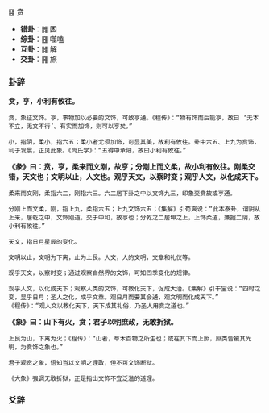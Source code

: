 ䷕ 贲

+ **错卦**：䷮ 困
+ **综卦**：䷔ 噬嗑 
+ **互卦**：䷧ 解
+ **交卦**：䷷ 旅

### 卦辞

**贲，亨，小利有攸往。**

```
贲，象征文饰。亨，事物加以必要的文饰，可致亨通。《程传》：“物有饰而后能亨，故曰 ‘无本不立，无文不行’。有实而加饰，则可以亨矣。”

小，指阴，柔小，指六五；柔小者尤须加饰，可显其美，故利有攸往。卦中六五、上九为贲饰，利于发展，正见此象。《尚氏学》：“五得中承阳，故曰小利有攸往。”
```

**《彖》曰：贲，亨，柔来而文刚，故亨；分刚上而文柔，故小利有攸往。刚柔交错，天文也；文明以止，人文也。观乎天文，以察时变；观乎人文，以化成天下。**

```
柔来而文刚，柔指六二，刚指六三。六二居下卦之中以文饰九三，印象交贲故或亨通。

分刚上而文柔，刚，指上九，柔指六五；上九文饰六五；《集解》引荀爽说：“此本泰卦，谓阴从上来，居乾之中，文饰刚道，交于中和，故亨也；分乾之二居坤之上，上饰柔道，兼据二阴，故小利有攸往。”

天文，指日月星辰的变化。

文明以止，文明为下离，止为上艮。人文，人的文明，文章和礼仪等。

观乎天文，以察时变；通过观察自然界的文饰，可知四季变化的规律。

观乎人文，以化成天下；观察人类的文饰，可教化天下，促成大治。《集解》引干宝说：“四时之变，显乎日月；圣人之化，成乎文章。观日月而要其会通，观文明而化成天下。”
《程传》：“观人文以教化天下，天下成其礼俗，乃圣人用贲之道也。”

```

**《象》曰：山下有火，贲；君子以明庶政，无敢折狱。**

```
上艮为山，下离为火；《程传》：“山者，草木百物之所生也；或在其下而上照，庶类皆被其光明，为贲饰之象也。”

君子观贲之象，悟知当以文明之理政，但不可文饰断狱。

《大象》强调无敢折狱，正是指出文饰不宜泛滥的道理。
```

### 爻辞

